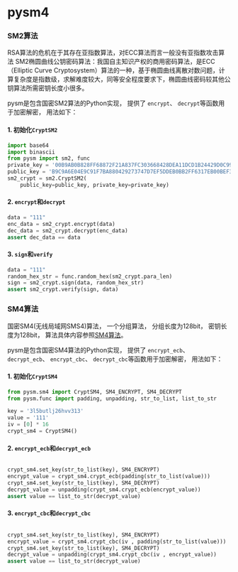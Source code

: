 pysm4
========
### SM2算法
RSA算法的危机在于其存在亚指数算法，对ECC算法而言一般没有亚指数攻击算法
SM2椭圆曲线公钥密码算法：我国自主知识产权的商用密码算法，是ECC（Elliptic Curve Cryptosystem）算法的一种，基于椭圆曲线离散对数问题，计算复杂度是指数级，求解难度较大，同等安全程度要求下，椭圆曲线密码较其他公钥算法所需密钥长度小很多。

pysm是包含国密SM2算法的Python实现， 提供了 `encrypt`、 `decrypt`等函数用于加密解密， 用法如下：

#### 1. 初始化`CryptSM2`

```python
import base64
import binascii
from pysm import sm2, func
private_key = '00B9AB0B828FF68872F21A837FC303668428DEA11DCD1B24429D0C99E24EED83D5'
public_key = 'B9C9A6E04E9C91F7BA880429273747D7EF5DDEB0BB2FF6317EB00BEF331A83081A6994B8993F3F5D6EADDDB81872266C87C018FB4162F5AF347B483E24620207'
sm2_crypt = sm2.CryptSM2(
    public_key=public_key, private_key=private_key)
```

#### 2. `encrypt`和`decrypt`

```python
data = "111"
enc_data = sm2_crypt.encrypt(data)
dec_data = sm2_crypt.decrypt(enc_data)
assert dec_data == data
```

#### 3. `sign`和`verify`
```python
data = "111"
random_hex_str = func.random_hex(sm2_crypt.para_len)
sign = sm2_crypt.sign(data, random_hex_str)
assert sm2_crypt.verify(sign, data)
```

### SM4算法

国密SM4(无线局域网SMS4)算法， 一个分组算法， 分组长度为128bit， 密钥长度为128bit，
算法具体内容参照[SM4算法](https://drive.google.com/file/d/0B0o25hRlUdXcbzdjT0hrYkkwUjg/view?usp=sharing)。

pysm是包含国密SM4算法的Python实现， 提供了 `encrypt_ecb`、 `decrypt_ecb`、 `encrypt_cbc`、
`decrypt_cbc`等函数用于加密解密， 用法如下：

#### 1. 初始化`CryptSM4`

```python
from pysm.sm4 import CryptSM4, SM4_ENCRYPT, SM4_DECRYPT
from pysm.func import padding, unpadding, str_to_list, list_to_str

key = '3l5butlj26hvv313'
value = '111'
iv = [0] * 16
crypt_sm4 = CryptSM4()
```

#### 2. `encrypt_ecb`和`decrypt_ecb`

```python

crypt_sm4.set_key(str_to_list(key), SM4_ENCRYPT)
encrypt_value = crypt_sm4.crypt_ecb(padding(str_to_list(value)))
crypt_sm4.set_key(str_to_list(key), SM4_DECRYPT)
decrypt_value = unpadding(crypt_sm4.crypt_ecb(encrypt_value))
assert value == list_to_str(decrypt_value)
```

#### 3. `encrypt_cbc`和`decrypt_cbc`

```python

crypt_sm4.set_key(str_to_list(key), SM4_ENCRYPT)
encrypt_value = crypt_sm4.crypt_cbc(iv , padding(str_to_list(value)))
crypt_sm4.set_key(str_to_list(key), SM4_DECRYPT)
decrypt_value = unpadding(crypt_sm4.crypt_cbc(iv , encrypt_value))
assert value == list_to_str(decrypt_value)
```
